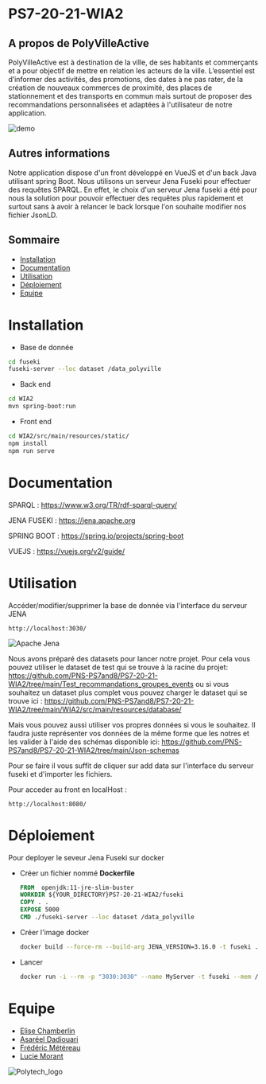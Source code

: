# PS7-20-21-WIA2

## A propos de PolyVilleActive

PolyVilleActive est à destination de la ville, de ses habitants et commerçants et a pour objectif de  mettre  en  relation  les  acteurs  de  la  ville.  L’essentiel  est  d’informer  des  activités,  des promotions, des dates à ne pas rater, de la création de nouveaux commerces de proximité, des places de stationnement et des transports en commun mais surtout de proposer des recommandations personnalisées et adaptées à l'utilisateur de notre application.

![demo](https://i.imgur.com/gFaonJH.gif)

## Autres informations

Notre application dispose d'un front développé en VueJS et d'un back Java utilisant spring Boot. Nous utilisons un serveur Jena Fuseki pour effectuer des requêtes SPARQL. En effet, le choix d'un serveur Jena fuseki a été pour nous la solution pour pouvoir effectuer des requêtes plus rapidement et surtout sans à avoir à relancer le back lorsque l'on souhaite modifier nos fichier JsonLD.

## Sommaire
- [Installation](#Installation)
- [Documentation](#Documentation)
- [Utilisation](#Utilisation)
- [Déploiement](#Déploiement)
- [Equipe](#Equipe)

# Installation

- Base de donnée

```bash
cd fuseki
fuseki-server --loc dataset /data_polyville
```

- Back end

```bash
cd WIA2
mvn spring-boot:run
```

- Front end

```bash
cd WIA2/src/main/resources/static/
npm install
npm run serve
```

# Documentation
SPARQL      : https://www.w3.org/TR/rdf-sparql-query/

JENA FUSEKI : https://jena.apache.org

SPRING BOOT : https://spring.io/projects/spring-boot

VUEJS       : https://vuejs.org/v2/guide/

# Utilisation
Accéder/modifier/supprimer la base de donnée via l'interface du serveur JENA
```url
http://localhost:3030/
```
![Apache Jena](https://i.imgur.com/gTLrqzy.png)

Nous avons préparé des datasets pour lancer notre projet. Pour cela vous pouvez utiliser le dataset de test qui se trouve à la racine du projet: 
https://github.com/PNS-PS7and8/PS7-20-21-WIA2/tree/main/Test_recommandations_groupes_events
 ou si vous souhaitez un dataset plus complet vous pouvez charger le dataset qui se trouve
ici : https://github.com/PNS-PS7and8/PS7-20-21-WIA2/tree/main/WIA2/src/main/resources/database/

Mais vous pouvez aussi utiliser vos propres données si vous le souhaitez. Il faudra juste représenter vos données de la même forme que les notres et les valider à l'aide des schémas disponible ici: https://github.com/PNS-PS7and8/PS7-20-21-WIA2/tree/main/Json-schemas

Pour se faire il vous suffit de cliquer sur add data sur l'interface du serveur fuseki et d'importer les fichiers. 

Pour acceder au front en localHost :
```url
http://localhost:8080/
```

# Déploiement
Pour deployer le seveur Jena Fuseki sur docker
- Créer un fichier nommé <strong>Dockerfile</strong>
  ```Dockerfile
  FROM  openjdk:11-jre-slim-buster
  WORKDIR ${YOUR_DIRECTORY}PS7-20-21-WIA2/fuseki
  COPY . .
  EXPOSE 5000
  CMD ./fuseki-server --loc dataset /data_polyville
  ```
- Créer l'image docker
  ```sh
  docker build --force-rm --build-arg JENA_VERSION=3.16.0 -t fuseki .
  ```
- Lancer 
  ```bash
  docker run -i --rm -p "3030:3030" --name MyServer -t fuseki --mem /ds
  ```

# Equipe
- [Elise Chamberlin](https://github.com/Elise-Chamberlin)
- [Asaréel Dadiouari](https://github.com/AsareelDadiouari)
- [Frédéric Météreau](https://github.com/MetereauFrederic)
- [Lucie Morant](https://github.com/LucieMorant)

![Polytech_logo](http://unice.fr/polytechnice/fr/contenus-riches/images/logos/logo-uns-pns)
